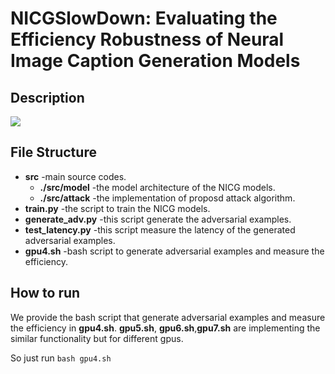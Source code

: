 # NICGSlowDown: Evaluating the Efficiency Robustness of Neural Image Caption Generation Models

## Description
![](https://github.com/anonymousGithub2022/1/blob/main/fig/0001.jpg)

## File Structure
* **src** -main source codes.
  * **./src/model** -the model architecture of the NICG models.
  * **./src/attack** -the implementation of proposd attack algorithm.
* **train.py** -the script to train the NICG models.
* **generate_adv.py** -this script generate the adversarial examples.
* **test_latency.py** -this script measure the latency of the generated adversarial examples.
* **gpu4.sh** -bash script to generate adversarial examples and measure the efficiency.


## How to run
We provide the bash script that generate adversarial examples and measure the efficiency in **gpu4.sh**. **gpu5.sh**, **gpu6.sh**,**gpu7.sh** are implementing the similar functionality but for different gpus. 

 So just run `bash gpu4.sh`

